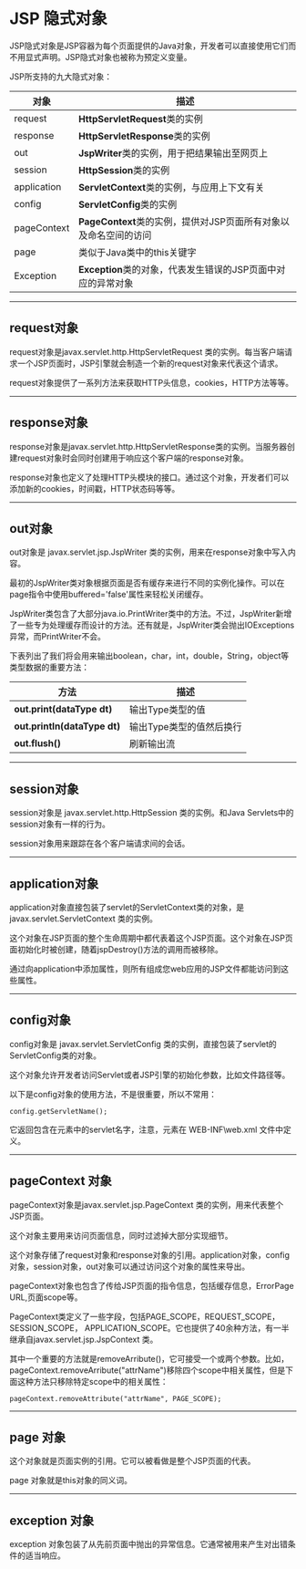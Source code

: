 # JSP 隐式对象

JSP隐式对象是JSP容器为每个页面提供的Java对象，开发者可以直接使用它们而不用显式声明。JSP隐式对象也被称为预定义变量。

JSP所支持的九大隐式对象：

| **对象**      | **描述**                                   |
| ----------- | ---------------------------------------- |
| request     | **HttpServletRequest**类的实例               |
| response    | **HttpServletResponse**类的实例              |
| out         | **JspWriter**类的实例，用于把结果输出至网页上            |
| session     | **HttpSession**类的实例                      |
| application | **ServletContext**类的实例，与应用上下文有关          |
| config      | **ServletConfig**类的实例                    |
| pageContext | **PageContext**类的实例，提供对JSP页面所有对象以及命名空间的访问 |
| page        | 类似于Java类中的this关键字                        |
| Exception   | **Exception**类的对象，代表发生错误的JSP页面中对应的异常对象   |

------

## request对象

request对象是javax.servlet.http.HttpServletRequest 类的实例。每当客户端请求一个JSP页面时，JSP引擎就会制造一个新的request对象来代表这个请求。

request对象提供了一系列方法来获取HTTP头信息，cookies，HTTP方法等等。

------

## response对象

response对象是javax.servlet.http.HttpServletResponse类的实例。当服务器创建request对象时会同时创建用于响应这个客户端的response对象。

response对象也定义了处理HTTP头模块的接口。通过这个对象，开发者们可以添加新的cookies，时间戳，HTTP状态码等等。

------

## out对象

out对象是 javax.servlet.jsp.JspWriter 类的实例，用来在response对象中写入内容。

最初的JspWriter类对象根据页面是否有缓存来进行不同的实例化操作。可以在page指令中使用buffered='false'属性来轻松关闭缓存。

JspWriter类包含了大部分java.io.PrintWriter类中的方法。不过，JspWriter新增了一些专为处理缓存而设计的方法。还有就是，JspWriter类会抛出IOExceptions异常，而PrintWriter不会。

下表列出了我们将会用来输出boolean，char，int，double，String，object等类型数据的重要方法：

| **方法**                       | **描述**         |
| ---------------------------- | -------------- |
| **out.print(dataType dt)**   | 输出Type类型的值     |
| **out.println(dataType dt)** | 输出Type类型的值然后换行 |
| **out.flush()**              | 刷新输出流          |

------

## session对象

session对象是 javax.servlet.http.HttpSession 类的实例。和Java Servlets中的session对象有一样的行为。

session对象用来跟踪在各个客户端请求间的会话。

------

## application对象

application对象直接包装了servlet的ServletContext类的对象，是javax.servlet.ServletContext 类的实例。

这个对象在JSP页面的整个生命周期中都代表着这个JSP页面。这个对象在JSP页面初始化时被创建，随着jspDestroy()方法的调用而被移除。

通过向application中添加属性，则所有组成您web应用的JSP文件都能访问到这些属性。

------

## config对象

config对象是 javax.servlet.ServletConfig 类的实例，直接包装了servlet的ServletConfig类的对象。

这个对象允许开发者访问Servlet或者JSP引擎的初始化参数，比如文件路径等。

以下是config对象的使用方法，不是很重要，所以不常用：

```
config.getServletName();
```

它返回包含在<servlet-name>元素中的servlet名字，注意，<servlet-name>元素在 WEB-INF\web.xml 文件中定义。

------

## pageContext 对象

pageContext对象是javax.servlet.jsp.PageContext 类的实例，用来代表整个JSP页面。

这个对象主要用来访问页面信息，同时过滤掉大部分实现细节。

这个对象存储了request对象和response对象的引用。application对象，config对象，session对象，out对象可以通过访问这个对象的属性来导出。

pageContext对象也包含了传给JSP页面的指令信息，包括缓存信息，ErrorPage URL,页面scope等。

PageContext类定义了一些字段，包括PAGE_SCOPE，REQUEST_SCOPE，SESSION_SCOPE， APPLICATION_SCOPE。它也提供了40余种方法，有一半继承自javax.servlet.jsp.JspContext 类。

其中一个重要的方法就是removeArribute()，它可接受一个或两个参数。比如，pageContext.removeArribute("attrName")移除四个scope中相关属性，但是下面这种方法只移除特定scope中的相关属性：

```
pageContext.removeAttribute("attrName", PAGE_SCOPE);
```

------

## page 对象

这个对象就是页面实例的引用。它可以被看做是整个JSP页面的代表。

page 对象就是this对象的同义词。

------

## exception 对象

exception 对象包装了从先前页面中抛出的异常信息。它通常被用来产生对出错条件的适当响应。